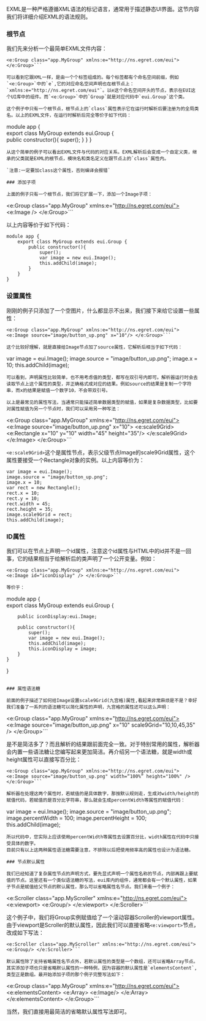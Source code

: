 EXML是一种严格遵循XML语法的标记语言，通常用于描述静态UI界面。这节内容我们将详细介绍EXML的语法规则。

### 根节点

我们先来分析一个最简单EXML文件内容：

```
<e:Group class="app.MyGroup" xmlns:e="http://ns.egret.com/eui"> </e:Group>```

可以看到它跟XML一样，是由一个个标签组成的。每个标签都有个命名空间前缀，例如`<e:Group>`中的`e`,它的对应命名空间声明也在根节点上：`xmlns:e="http://ns.egret.com/eui"`。以e这个命名空间开头的节点，表示在EUI这个UI库中的组件。而`<e:Group>`中的`Group`就是对应代码中`eui.Group`这个类。

这个例子中只有一个根节点，根节点上的`class`属性表示它在运行时解析后要注册为的全局类名。以上的EXML文件，在运行时解析后完全等价于如下代码：

```
module app {    
    export class MyGroup extends eui.Group {        
        public constructor(){
            super();
        }
    }
}
```
从这个简单的例子可以看出EXML文件与代码的对应关系。EXML解析后会变成一个自定义类，继承的父类就是EXML的根节点，模块名和类名定义在跟节点上的`class`属性内。

`注意:一定要加class这个属性，否则编译会报错`

### 添加子项

上面的例子只有一个根节点，我们将它扩展一下，添加一个Image子项：

```
<e:Group class="app.MyGroup" xmlns:e="http://ns.egret.com/eui"> <e:Image /> </e:Group>```

以上内容等价于如下代码：

```
module app {    
    export class MyGroup extends eui.Group {        
        public constructor(){
            super();
            var image = new eui.Image();
            this.addChild(image);
        }
    }
}
```

### 设置属性
刚刚的例子只添加了一个空图片，什么都显示不出来，我们接下来给它设置一些属性：

```
<e:Group class="app.MyGroup" xmlns:e="http://ns.egret.com/eui"> <e:Image source="image/button_up.png" x="10"/> </e:Group>```

这个比较好理解，就是直接给Image节点加了source属性，它解析后相当于如下代码：

```
var image = eui.Image();
image.source = "image/button_up.png";
image.x = 10;
this.addChild(image);
```
可以看到，声明属性比较简单，也不用考虑值的类型，都写在双引号内即可。解析器运行时会去读取节点上这个属性的类型，并正确格式成对应的结果。例如source的结果是复制一个字符串，而x的结果是赋值一个数字10，不会带双引号。

以上是最常见的属性写法，当通常只能描述简单数据类型的赋值，如果是复杂数据类型，比如要对属性赋值为另一个节点时，我们可以采用另一种写法：

```
<e:Group class="app.MyGroup" xmlns:e="http://ns.egret.com/eui"> <e:Image source="image/button_up.png" x="10"> <e:scale9Grid> <e:Rectangle x="10" y="10" width="45" height="35"/> </e:scale9Grid> </e:Image> </e:Group>```

`<e:scale9Grid>`这个是属性节点，表示父级节点Image的scale9Grid属性，这个属性要接受一个Rectangle对象的实例。以上内容等价为：

```
var image = eui.Image();
image.source = "image/button_up.png";
image.x = 10;
var rect = new Rectangle();
rect.x = 10;
rect.y = 10;
rect.width = 45;
rect.height = 35;
image.scale9Grid = rect;
this.addChild(image);
```
### ID属性

我们可以在节点上声明一个id属性，注意这个id属性与HTML中的id并不是一回事，它的结果相当于给解析后的类声明了一个公开变量。例如：

```
<e:Group class="app.MyGroup" xmlns:e="http://ns.egret.com/eui"> <e:Image id="iconDisplay" /> </e:Group>```

等价于：

```
module app {    
    export class MyGroup extends eui.Group { 
    
    	public iconDisplay:eui.Image;       
    	
        public constructor(){
            super();
            var image = new eui.Image();
            this.addChild(image);
            this.iconDisplay = image;
        }
    }
}
```

### 属性语法糖

前面的例子描述了如何给Image设置scale9Grid(九宫格)属性,看起来非常麻烦是不是？幸好我们准备了一系列的语法糖可以简化属性的声明，九宫格的属性还可以这么声明：

```
<e:Group class="app.MyGroup" xmlns:e="http://ns.egret.com/eui"> <e:Image source="image/button_up.png" x="10" scale9Grid="10,10,45,35" /> </e:Group>```

是不是简洁多了？而且解析的结果跟前面完全一致。对于特别常用的属性，解析器会内置一些语法糖让您编写起来更加简洁。再介绍另一个语法糖，就是width或height属性可以直接写百分比：

```
<e:Group class="app.MyGroup" xmlns:e="http://ns.egret.com/eui"> <e:Image source="image/button_up.png" width=“100%” height="100%" /> </e:Group>```

解析器在处理这两个属性时，若赋值的是具体数字，那按默认规则走，生成对width/height的赋值代码，若赋值的是百分比字符串，那么就会生成percentWidth等属性的赋值代码：

```
var image = eui.Image();
image.source = "image/button_up.png";
image.percentWidth = 100;
image.percentHeight = 100;
this.addChild(image);
```
所以代码中，您实际上应该使用percentWidth等属性去设置百分比，width属性在代码中只接受具体的数字。
目前只有以上这两种属性语法糖需要注意，不排除以后把使用频率高的属性也设计为语法糖。

### 节点默认属性

我们已经知道了复杂属性节点的声明方式，要先显式声明一个属性名称的节点，内部再跟上要赋值的节点。这里还有一个类似语法糖的写法，eui库内的组件，通常都会有一个默认属性，如果子节点是赋值给父节点的默认属性，那么可以省略属性名节点。我们来看一个例子：

```
<e:Scroller class="app.MyScroller" xmlns:e="http://ns.egret.com/eui"> <e:viewport> <e:Group/> </e:viewport> </e:Scroller>```

这个例子中，我们将Group实例赋值给了一个滚动容器Scroller的viewport属性。由于viewport是Scroller的默认属性，因此我们可以直接省略`<e:viewport>`节点，改成如下写法：

```
<e:Scroller class="app.MyScroller" xmlns:e="http://ns.egret.com/eui"> <e:Group/> </e:Scroller>```

默认属性除了支持省略属性名节点外，若默认属性的类型是一个数组，还可以省略Array节点。其实添加子项也只是省略默认属性的一种特例，因为容器的默认属性是`elementsContent`,类型正是数组。最开始添加子项的那个例子完整写法如下：

```
<e:Group class="app.MyGroup" xmlns:e="http://ns.egret.com/eui"> <e:elementsContent> <e:Array> <e:Image/> </e:Array> </e:elementsContent> </e:Group>```

当然，我们直接用最简洁的省略默认属性写法即可。